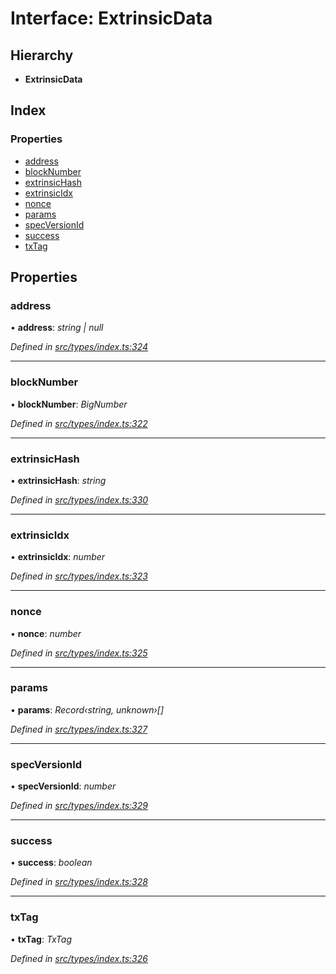 # Interface: ExtrinsicData

## Hierarchy

* **ExtrinsicData**

## Index

### Properties

* [address](extrinsicdata.md#address)
* [blockNumber](extrinsicdata.md#blocknumber)
* [extrinsicHash](extrinsicdata.md#extrinsichash)
* [extrinsicIdx](extrinsicdata.md#extrinsicidx)
* [nonce](extrinsicdata.md#nonce)
* [params](extrinsicdata.md#params)
* [specVersionId](extrinsicdata.md#specversionid)
* [success](extrinsicdata.md#success)
* [txTag](extrinsicdata.md#txtag)

## Properties

###  address

• **address**: *string | null*

*Defined in [src/types/index.ts:324](https://github.com/PolymathNetwork/polymesh-sdk/blob/2a4e4111/src/types/index.ts#L324)*

___

###  blockNumber

• **blockNumber**: *BigNumber*

*Defined in [src/types/index.ts:322](https://github.com/PolymathNetwork/polymesh-sdk/blob/2a4e4111/src/types/index.ts#L322)*

___

###  extrinsicHash

• **extrinsicHash**: *string*

*Defined in [src/types/index.ts:330](https://github.com/PolymathNetwork/polymesh-sdk/blob/2a4e4111/src/types/index.ts#L330)*

___

###  extrinsicIdx

• **extrinsicIdx**: *number*

*Defined in [src/types/index.ts:323](https://github.com/PolymathNetwork/polymesh-sdk/blob/2a4e4111/src/types/index.ts#L323)*

___

###  nonce

• **nonce**: *number*

*Defined in [src/types/index.ts:325](https://github.com/PolymathNetwork/polymesh-sdk/blob/2a4e4111/src/types/index.ts#L325)*

___

###  params

• **params**: *Record‹string, unknown›[]*

*Defined in [src/types/index.ts:327](https://github.com/PolymathNetwork/polymesh-sdk/blob/2a4e4111/src/types/index.ts#L327)*

___

###  specVersionId

• **specVersionId**: *number*

*Defined in [src/types/index.ts:329](https://github.com/PolymathNetwork/polymesh-sdk/blob/2a4e4111/src/types/index.ts#L329)*

___

###  success

• **success**: *boolean*

*Defined in [src/types/index.ts:328](https://github.com/PolymathNetwork/polymesh-sdk/blob/2a4e4111/src/types/index.ts#L328)*

___

###  txTag

• **txTag**: *TxTag*

*Defined in [src/types/index.ts:326](https://github.com/PolymathNetwork/polymesh-sdk/blob/2a4e4111/src/types/index.ts#L326)*
